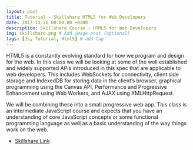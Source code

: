 ```yaml
---
layout: post
title: Tutorial - Skillshare HTML5 for Web Developers
date: 2017-12-26 00:00:00 +0300
description: Skillshare Course - HTML5 for Web Developers
img: skillshare.png # Add image post (optional)
tags: [Js, Tutorial, Html5] # add tag
---
```

HTML5 is a constantly evolving standard for how we program and design for the web.  In this class we will be looking at some of the well established and widely supported APIs introduced in this spec that are applicable to web developers.  This includes WebSockets for connectivity, client side storage and IndexedDB for storing data in the client’s browser, graphical programming using the Canvas API,  Performance and Progressive Enhancement using Web Workers, and AJAX using XMLHttpRequest.  

We will be combining these into a small progressive web app.  This class is an intermediate JavaScript course and expects that you have an understanding of core JavaScript concepts or some functional programming language as well as a basic understanding of the way things work on the web.

* [Skillshare Link](http://skl.sh/2krq3nz)
